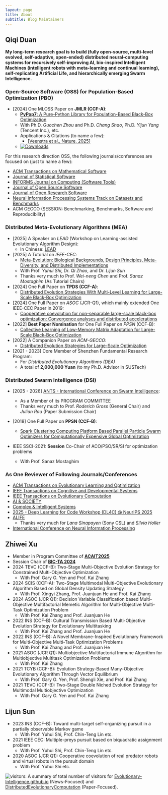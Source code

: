 ```yaml
---
layout: page
title: About
subtitle: Blog Maintainers
---
```


## Qiqi Duan

**My long-term research goal is to build (fully open-source,
multi-level evolved, self-adaptive, open-ended) distributed
neural-computing systems for recursively self-improving AI,
bio-inspired Intelligent Machines (intelligent robots with
meta-learning and continual learning), self-replicating
Artificial Life, and hierarchically emerging
Swarm Intelligence.**

### Open-Source Software (OSS) for Population-Based Optimization (PBO)

- [2024] One MLOSS Paper on **JMLR (CCF-A)**:
  - [**PyPop7**: A Pure-Python Library for Population-Based Black-Box Optimization](https://www.jmlr.org/papers/v25/23-0386.html)
  - With Ph.D. *Guochen Zhou* and Ph.D. *Chang Shao*, Ph.D. *Yijun Yang* (Tencent Inc.), etc.
  - Applications & Citations (to name a few):
    - [[Veenstra et al., Nature, 2025]](https://www.nature.com/articles/s41586-025-08646-3)
  - [![Downloads](https://static.pepy.tech/badge/pypop7)](https://pepy.tech/project/pypop7)

For this research direction OSS, the following journals/conferences
are focused on (just to name a few):
- [ACM Transactions on Mathematical Software](https://dl.acm.org/journal/toms)
- [Journal of Statistical Software](https://www.jstatsoft.org/index)
- [INFORMS Journal on Computing (Software Tools)](https://pubsonline.informs.org/journal/ijoc)
- [Journal of Open Source Software](https://joss.theoj.org/)
- [Journal of Open Research Software](https://openresearchsoftware.metajnl.com/)
- [Neural Information Processing Systems Track on Datasets and Benchmarks](https://papers.nips.cc/)
- ACM GECCO (SESSION: Benchmarking, Benchmarks, Software and Reproducibility)

### Distributed Meta-Evolutionary Algorithms (MEA)

- [2025] A Speaker on *LEAD* (Workshop on Learning-assisted Evolutionary Algorithm Design):
  - In Chinese: [LEAD](https://sites.google.com/view/leadworkshop2025/)
- [2025] A Tutorial on *IEEE-CEC*:
  - [Meta-Evolution: Biological Backgrounds, Design Principles, Meta-Diversity, and Distributed Implementations](https://upyun.hw.85do.com/cec2025/Tutorial/CEC%202025%20Tutorial-14-%20MetaEvolution.pdf)
  - With Prof. *Yuhui Shi*, Dr. *Qi Zhao*, and Dr. *Lijun Sun*
  - Thanks very much to Prof. *Wei-neng Chen* and Prof. *Sanaz Mostaghim* (As Tutorial Chairs)
- [2024] One Full Paper on **TPDS (CCF-A)**:
  - [Distributed Evolution Strategies With Multi-Level Learning for Large-Scale Black-Box Optimization](https://ieeexplore.ieee.org/abstract/document/10621616)
- [2024] One Full Paper on *ASOC* (JCR-Q1), which mainly extended One IEEE-CEC Paper in 2019:
  - [Cooperative coevolution for non-separable large-scale black-box optimization: Convergence analyses and distributed accelerations](https://www.sciencedirect.com/science/article/abs/pii/S1568494624010068)
- [2022] **Best Paper Nomination** for One Full Paper on *PPSN* (CCF-B):
  - [Collective Learning of Low-Memory Matrix Adaptation for Large-Scale Black-Box Optimization](https://link.springer.com/chapter/10.1007/978-3-031-14721-0_20)
- [2022] A Companion Paper on *ACM-GECCO*:
  - [Distributed Evolution Strategies for Large-Scale Optimization](https://dl.acm.org/doi/abs/10.1145/3520304.3528784)
- [2021 - 2023] Core Member of Shenzhen Fundamental Research Program:
  - For *Distributed Evolutionary Algorithms (DEA)*
  - A total of **2,000,000 Yuan** (to my Ph.D. Advisor in SUSTech)

### Distributed Swarm Intelligence (DSI)

- [2025 - 2026] [ANTS - International Conference on Swarm Intelligence](https://ants2026.org/):
  - As a Member of its PROGRAM COMMITTEE
  - Thanks very much to Prof. *Roderich Gross* (General Chair) and
    *Julian Rau* (Paper Submission Chair)
- [2018] One Full Paper on **PPSN (CCF-B)**:
  - [Spark Clustering Computing Platform Based Parallel Particle
    Swarm Optimizers for Computationally Expensive Global
    Optimization](https://link.springer.com/chapter/10.1007/978-3-319-99253-2_34)

- IEEE SSCI-2021: **Session** Co-Chair of ACO/PSO/SR/SI for optimization problems
  - With Prof. Sanaz Mostaghim

### As One Reviewer of Following Journals/Conferences

- [ACM Transactions on Evolutionary Learning and Optimization]()
- [IEEE Transactions on Cognitive and Developmental Systems]()
- [IEEE Transactions on Evolutionary Computation]()
- [AI & SOCIETY](https://link.springer.com/journal/146)
- [Complex & Intelligent Systems]()
- [2025 - Deep Learning for Code Workshop (DL4C) @ NeurIPS 2025](https://dl4c.github.io/)
- [ALIFE](https://2025.alife.org/)
  - Thanks very much for *Lana Sinapayen* (Sony CSL) and *Silvia Holler*
- [International Conference on Neural Information Processing]()

## Zhiwei Xu

- Member in Program Committee of [**ACAIT2025**](https://2025.acaitconf.com/singer/426.html)
- Session Chair of [**BIC-TA 2024**](http://2024.bicta.org/)
- 2024 TEVC (CCF-B): Two-Stage Multi-Objective Evolution Strategy for Constrained Multi-Objective Optimization
  - With Prof. Gary G. Yen and Prof. Kai Zhang
- 2024 SCIS (CCF-A): Two-Stage Multimodal Multi-Objective Evolutionary Algorithm Based on Global Density Updating Strategy
  - With Prof. Xingyi Zhang, Prof. Juanjuan He and Prof. Kai Zhang
- 2024 ASOC (JCR Q1): Decision Variable Classification based Multi-Objective Multifactorial Memetic Algorithm for Multi-Objective Multi-Task Optimization Problem
  - With Prof. Kai Zhang and Prof. Juanjuan He
- 2022 INS (CCF-B): Cultural Transmission Based Multi-Objective Evolution Strategy for Evolutionary Multitasking
  - With Prof. Kai Zhang and Prof. Juanjuan He
- 2022 INS (CCF-B): A Novel Membrane-Inspired Evolutionary Framework for Multi-Objective Multi-Task Optimization Problems
  - With Prof. Kai Zhang and Prof. Juanjuan He
- 2021 ASOC (JCR Q1): Multiobjective Multifactorial Immune Algorithm for Multiobjective Multitask Optimization Problems
  - With Prof. Kai Zhang
- 2021 TCYB (CCF-B): Evolution Strategy-Based Many-Objective Evolutionary Algorithm Through Vector Equilibrium
  - With Prof. Gary G. Yen, Prof. Shengli Xie, and Prof. Kai Zhang
- 2021 TEVC (CCF-B): Two-Stage Double Niched Evolution Strategy for Multimodal Multiobjective Optimization
  - With Prof. Gary G. Yen and Prof. Kai Zhang

## Lijun Sun
- 2023 INS (CCF-B): Toward multi-target self-organizing pursuit in a partially observable Markov game
  - With Prof. Yuhui Shi, Prof. Chin-Teng Lin etc.
- 2021 IEEE CEC: Multiple-preys pursuit based on biquadratic assignment problem
  - With Prof. Yuhui Shi, Prof. Chin-Teng Lin etc.
- 2020 ASOC (JCR Q1): Cooperative coevolution of real predator robots and virtual robots in the pursuit domain
  - With Prof. Yuhui Shi etc.


![visitors](https://visitor-badge.laobi.icu/badge?page_id=Evolutionary-Intelligence.DistributedEvolutionaryComputation):
A summary of total number of visitors for
[Evolutionary-Intelligence.github.io](https://evolutionary-intelligence.github.io/)
(News-Focused) and
[DistributedEvolutionaryComputation](https://github.com/Evolutionary-Intelligence/DistributedEvolutionaryComputation)
(Paper-Focused).
